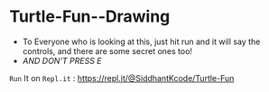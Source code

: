 # Turtle-Fun--Drawing

* To Everyone who is looking at this, just hit run and it will say the controls, and there are some secret ones too!
* *AND DON'T PRESS E*

`Run` It on `Repl.it` : https://repl.it/@SiddhantKcode/Turtle-Fun
